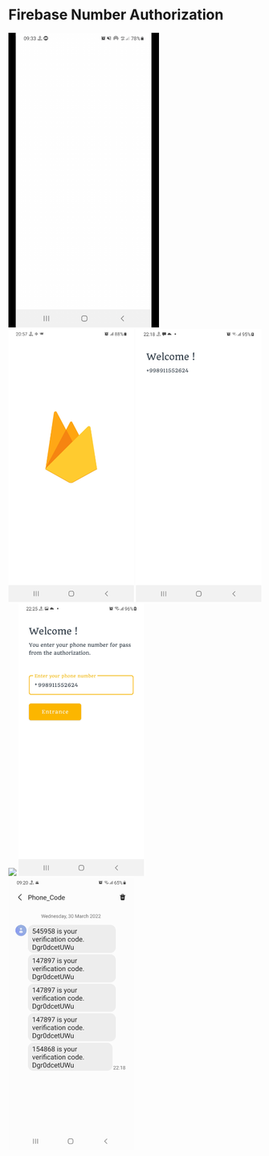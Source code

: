 # Firebase Number Authorization

<img src="images/video.gif" width = "300"> <img src="images/img_1.jpg" width = "250" > <img src="images/img_2.jpg" width = "250">
<img src="images/img_3" width = "250"> <img src="images/img_4.jpg" width = "250" > <img src="images/img_5.jpg" width = "250">
